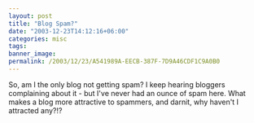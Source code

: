 ```yaml
---
layout: post
title: "Blog Spam?"
date: "2003-12-23T14:12:16+06:00"
categories: misc 
tags: 
banner_image: 
permalink: /2003/12/23/A541989A-EECB-387F-7D9A46CDF1C9A0B0
---
```


So, am I the only blog not getting spam? I keep hearing bloggers complaining about it - but I've never had an ounce of spam here. What makes a blog more attractive to spammers, and darnit, why haven't  I attracted any?!?